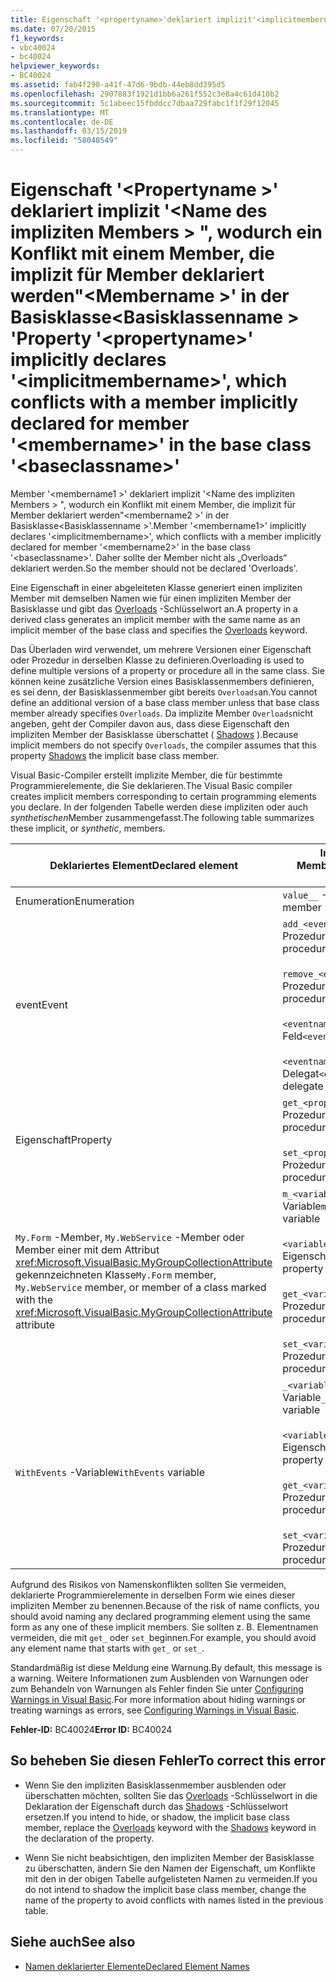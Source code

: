 ```yaml
---
title: Eigenschaft '<propertyname>'deklariert implizit'<implicitmembername>", wodurch ein Konflikt mit einem Member, die implizit für Member deklariert werden"<membername>"in der Basisklasse'<baseclassname>"
ms.date: 07/20/2015
f1_keywords:
- vbc40024
- bc40024
helpviewer_keywords:
- BC40024
ms.assetid: fab4f290-a41f-47d6-9bdb-44eb8dd395d5
ms.openlocfilehash: 2907883f1921d1bb6a261f552c3e8a4c61d410b2
ms.sourcegitcommit: 5c1abeec15fbddcc7dbaa729fabc1f1f29f12045
ms.translationtype: MT
ms.contentlocale: de-DE
ms.lasthandoff: 03/15/2019
ms.locfileid: "58048549"
---
```

# <a name="property-propertyname-implicitly-declares-implicitmembername-which-conflicts-with-a-member-implicitly-declared-for-member-membername-in-the-base-class-baseclassname"></a><span data-ttu-id="d263b-102">Eigenschaft '\<Propertyname >' deklariert implizit '\<Name des impliziten Members > ", wodurch ein Konflikt mit einem Member, die implizit für Member deklariert werden"\<Membername >' in der Basisklasse\<Basisklassenname > '</span><span class="sxs-lookup"><span data-stu-id="d263b-102">Property '\<propertyname>' implicitly declares '\<implicitmembername>', which conflicts with a member implicitly declared for member '\<membername>' in the base class '\<baseclassname>'</span></span>
<span data-ttu-id="d263b-103">Member '\<membername1 >' deklariert implizit '\<Name des impliziten Members > ", wodurch ein Konflikt mit einem Member, die implizit für Member deklariert werden"\<membername2 >' in der Basisklasse\<Basisklassenname >'.</span><span class="sxs-lookup"><span data-stu-id="d263b-103">Member '\<membername1>' implicitly declares '\<implicitmembername>', which conflicts with a member implicitly declared for member '\<membername2>' in the base class '\<baseclassname>'.</span></span> <span data-ttu-id="d263b-104">Daher sollte der Member nicht als „Overloads“ deklariert werden.</span><span class="sxs-lookup"><span data-stu-id="d263b-104">So the member should not be declared 'Overloads'.</span></span>  
  
 <span data-ttu-id="d263b-105">Eine Eigenschaft in einer abgeleiteten Klasse generiert einen impliziten Member mit demselben Namen wie für einen impliziten Member der Basisklasse und gibt das [Overloads](../../visual-basic/language-reference/modifiers/overloads.md) -Schlüsselwort an.</span><span class="sxs-lookup"><span data-stu-id="d263b-105">A property in a derived class generates an implicit member with the same name as an implicit member of the base class and specifies the [Overloads](../../visual-basic/language-reference/modifiers/overloads.md) keyword.</span></span>  
  
 <span data-ttu-id="d263b-106">Das Überladen wird verwendet, um mehrere Versionen einer Eigenschaft oder Prozedur in derselben Klasse zu definieren.</span><span class="sxs-lookup"><span data-stu-id="d263b-106">Overloading is used to define multiple versions of a property or procedure all in the same class.</span></span> <span data-ttu-id="d263b-107">Sie können keine zusätzliche Version eines Basisklassenmembers definieren, es sei denn, der Basisklassenmember gibt bereits `Overloads`an.</span><span class="sxs-lookup"><span data-stu-id="d263b-107">You cannot define an additional version of a base class member unless that base class member already specifies `Overloads`.</span></span> <span data-ttu-id="d263b-108">Da implizite Member `Overloads`nicht angeben, geht der Compiler davon aus, dass diese Eigenschaft den impliziten Member der Basisklasse überschattet ( [Shadows](../../visual-basic/language-reference/modifiers/shadows.md) ).</span><span class="sxs-lookup"><span data-stu-id="d263b-108">Because implicit members do not specify `Overloads`, the compiler assumes that this property [Shadows](../../visual-basic/language-reference/modifiers/shadows.md) the implicit base class member.</span></span>  
  
 <span data-ttu-id="d263b-109">Visual Basic-Compiler erstellt implizite Member, die für bestimmte Programmierelemente, die Sie deklarieren.</span><span class="sxs-lookup"><span data-stu-id="d263b-109">The Visual Basic compiler creates implicit members corresponding to certain programming elements you declare.</span></span> <span data-ttu-id="d263b-110">In der folgenden Tabelle werden diese impliziten oder auch *synthetischen*Member zusammengefasst.</span><span class="sxs-lookup"><span data-stu-id="d263b-110">The following table summarizes these implicit, or *synthetic*, members.</span></span>  
  
|<span data-ttu-id="d263b-111">Deklariertes Element</span><span class="sxs-lookup"><span data-stu-id="d263b-111">Declared element</span></span>|<span data-ttu-id="d263b-112">Implizit erstellte Member</span><span class="sxs-lookup"><span data-stu-id="d263b-112">Implicitly created members</span></span>|  
|----------------------|--------------------------------|  
|<span data-ttu-id="d263b-113">Enumeration</span><span class="sxs-lookup"><span data-stu-id="d263b-113">Enumeration</span></span>|<span data-ttu-id="d263b-114">`value__` -Member</span><span class="sxs-lookup"><span data-stu-id="d263b-114">`value__` member</span></span>|  
|<span data-ttu-id="d263b-115">event</span><span class="sxs-lookup"><span data-stu-id="d263b-115">Event</span></span>|<span data-ttu-id="d263b-116">`add_<eventname>` -Prozedur</span><span class="sxs-lookup"><span data-stu-id="d263b-116">`add_<eventname>` procedure</span></span><br /><br /> <span data-ttu-id="d263b-117">`remove_<eventname>` -Prozedur</span><span class="sxs-lookup"><span data-stu-id="d263b-117">`remove_<eventname>` procedure</span></span><br /><br /> <span data-ttu-id="d263b-118">`<eventname>Event` -Feld</span><span class="sxs-lookup"><span data-stu-id="d263b-118">`<eventname>Event` field</span></span><br /><br /> <span data-ttu-id="d263b-119">`<eventname>EventHandler` -Delegat</span><span class="sxs-lookup"><span data-stu-id="d263b-119">`<eventname>EventHandler` delegate</span></span>|  
|<span data-ttu-id="d263b-120">Eigenschaft</span><span class="sxs-lookup"><span data-stu-id="d263b-120">Property</span></span>|<span data-ttu-id="d263b-121">`get_<propertyname>` -Prozedur</span><span class="sxs-lookup"><span data-stu-id="d263b-121">`get_<propertyname>` procedure</span></span><br /><br /> <span data-ttu-id="d263b-122">`set_<propertyname>` -Prozedur</span><span class="sxs-lookup"><span data-stu-id="d263b-122">`set_<propertyname>` procedure</span></span>|  
|<span data-ttu-id="d263b-123">`My.Form` -Member, `My.WebService` -Member oder Member einer mit dem Attribut <xref:Microsoft.VisualBasic.MyGroupCollectionAttribute> gekennzeichneten Klasse</span><span class="sxs-lookup"><span data-stu-id="d263b-123">`My.Form` member, `My.WebService` member, or member of a class marked with the <xref:Microsoft.VisualBasic.MyGroupCollectionAttribute> attribute</span></span>|<span data-ttu-id="d263b-124">`m_<variablename>` `Static` -Variable</span><span class="sxs-lookup"><span data-stu-id="d263b-124">`m_<variablename>` `Static` variable</span></span><br /><br /> <span data-ttu-id="d263b-125">`<variablename>` -Eigenschaft</span><span class="sxs-lookup"><span data-stu-id="d263b-125">`<variablename>` property</span></span><br /><br /> <span data-ttu-id="d263b-126">`get_<variablename>` -Prozedur</span><span class="sxs-lookup"><span data-stu-id="d263b-126">`get_<variablename>` procedure</span></span><br /><br /> <span data-ttu-id="d263b-127">`set_<variablename>` -Prozedur</span><span class="sxs-lookup"><span data-stu-id="d263b-127">`set_<variablename>` procedure</span></span>|  
|<span data-ttu-id="d263b-128">`WithEvents` -Variable</span><span class="sxs-lookup"><span data-stu-id="d263b-128">`WithEvents` variable</span></span>|<span data-ttu-id="d263b-129">`_<variablename>` -Variable</span><span class="sxs-lookup"><span data-stu-id="d263b-129">`_<variablename>` variable</span></span><br /><br /> <span data-ttu-id="d263b-130">`<variablename>` -Eigenschaft</span><span class="sxs-lookup"><span data-stu-id="d263b-130">`<variablename>` property</span></span><br /><br /> <span data-ttu-id="d263b-131">`get_<variablename>` -Prozedur</span><span class="sxs-lookup"><span data-stu-id="d263b-131">`get_<variablename>` procedure</span></span><br /><br /> <span data-ttu-id="d263b-132">`set_<variablename>` -Prozedur</span><span class="sxs-lookup"><span data-stu-id="d263b-132">`set_<variablename>` procedure</span></span>|  
  
 <span data-ttu-id="d263b-133">Aufgrund des Risikos von Namenskonflikten sollten Sie vermeiden, deklarierte Programmierelemente in derselben Form wie eines dieser impliziten Member zu benennen.</span><span class="sxs-lookup"><span data-stu-id="d263b-133">Because of the risk of name conflicts, you should avoid naming any declared programming element using the same form as any one of these implicit members.</span></span> <span data-ttu-id="d263b-134">Sie sollten z. B. Elementnamen vermeiden, die mit `get_` oder `set_`beginnen.</span><span class="sxs-lookup"><span data-stu-id="d263b-134">For example, you should avoid any element name that starts with `get_` or `set_`.</span></span>  
  
 <span data-ttu-id="d263b-135">Standardmäßig ist diese Meldung eine Warnung.</span><span class="sxs-lookup"><span data-stu-id="d263b-135">By default, this message is a warning.</span></span> <span data-ttu-id="d263b-136">Weitere Informationen zum Ausblenden von Warnungen oder zum Behandeln von Warnungen als Fehler finden Sie unter [Configuring Warnings in Visual Basic](/visualstudio/ide/configuring-warnings-in-visual-basic).</span><span class="sxs-lookup"><span data-stu-id="d263b-136">For more information about hiding warnings or treating warnings as errors, see [Configuring Warnings in Visual Basic](/visualstudio/ide/configuring-warnings-in-visual-basic).</span></span>  
  
 <span data-ttu-id="d263b-137">**Fehler-ID:** BC40024</span><span class="sxs-lookup"><span data-stu-id="d263b-137">**Error ID:** BC40024</span></span>  
  
## <a name="to-correct-this-error"></a><span data-ttu-id="d263b-138">So beheben Sie diesen Fehler</span><span class="sxs-lookup"><span data-stu-id="d263b-138">To correct this error</span></span>  
  
-   <span data-ttu-id="d263b-139">Wenn Sie den impliziten Basisklassenmember ausblenden oder überschatten möchten, sollten Sie das [Overloads](../../visual-basic/language-reference/modifiers/overloads.md) -Schlüsselwort in die Deklaration der Eigenschaft durch das [Shadows](../../visual-basic/language-reference/modifiers/shadows.md) -Schlüsselwort ersetzen.</span><span class="sxs-lookup"><span data-stu-id="d263b-139">If you intend to hide, or shadow, the implicit base class member, replace the [Overloads](../../visual-basic/language-reference/modifiers/overloads.md) keyword with the [Shadows](../../visual-basic/language-reference/modifiers/shadows.md) keyword in the declaration of the property.</span></span>  
  
-   <span data-ttu-id="d263b-140">Wenn Sie nicht beabsichtigen, den impliziten Member der Basisklasse zu überschatten, ändern Sie den Namen der Eigenschaft, um Konflikte mit den in der obigen Tabelle aufgelisteten Namen zu vermeiden.</span><span class="sxs-lookup"><span data-stu-id="d263b-140">If you do not intend to shadow the implicit base class member, change the name of the property to avoid conflicts with names listed in the previous table.</span></span>  
  
## <a name="see-also"></a><span data-ttu-id="d263b-141">Siehe auch</span><span class="sxs-lookup"><span data-stu-id="d263b-141">See also</span></span>

- [<span data-ttu-id="d263b-142">Namen deklarierter Elemente</span><span class="sxs-lookup"><span data-stu-id="d263b-142">Declared Element Names</span></span>](../../visual-basic/programming-guide/language-features/declared-elements/declared-element-names.md)
